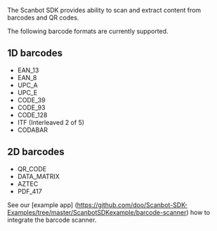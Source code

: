 The Scanbot SDK provides ability to scan and extract content from barcodes and QR codes.

The following barcode formats are currently supported.

## 1D barcodes
- EAN_13
- EAN_8
- UPC_A
- UPC_E
- CODE_39
- CODE_93
- CODE_128
- ITF (Interleaved 2 of 5)
- CODABAR

## 2D barcodes
- QR_CODE
- DATA_MATRIX
- AZTEC
- PDF_417


See our [example app] (https://github.com/doo/Scanbot-SDK-Examples/tree/master/ScanbotSDKexample/barcode-scanner) how to integrate the barcode scanner.